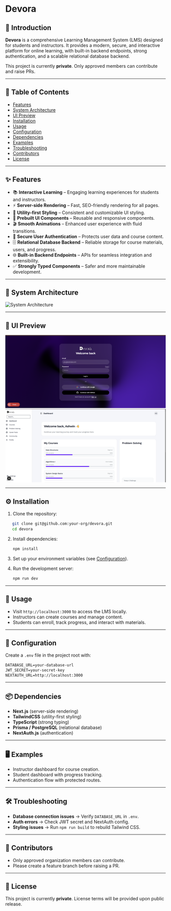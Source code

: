 
# Devora  

## 📖 Introduction  
**Devora** is a comprehensive Learning Management System (LMS) designed for students and instructors. It provides a modern, secure, and interactive platform for online learning, with built-in backend endpoints, strong authentication, and a scalable relational database backend.  

This project is currently **private**. Only approved members can contribute and raise PRs.  

---

## 📑 Table of Contents  
- [Features](#-features)  
- [System Architecture](#-system-architecture)  
- [UI Preview](#-ui-preview)  
- [Installation](#-installation)  
- [Usage](#-usage)  
- [Configuration](#-configuration)  
- [Dependencies](#-dependencies)  
- [Examples](#-examples)  
- [Troubleshooting](#-troubleshooting)  
- [Contributors](#-contributors)  
- [License](#-license)  

---

## ✨ Features  
- 📚 **Interactive Learning** – Engaging learning experiences for students and instructors.  
- ⚡ **Server-side Rendering** – Fast, SEO-friendly rendering for all pages.  
- 🎨 **Utility-first Styling** – Consistent and customizable UI styling.  
- 🧩 **Prebuilt UI Components** – Reusable and responsive components.  
- 🎬 **Smooth Animations** – Enhanced user experience with fluid transitions.  
- 🔐 **Secure User Authentication** – Protects user data and course content.  
- 🗄 **Relational Database Backend** – Reliable storage for course materials, users, and progress.  
- 🌐 **Built-in Backend Endpoints** – APIs for seamless integration and extensibility.  
- ✅ **Strongly Typed Components** – Safer and more maintainable development.  

---

## 📐 System Architecture  
![System Architecture](docs/images/architecture.png)  

---

## 🎨 UI Preview  
![UI Preview](public/image.png) 
![UI Preview](public/imagedash.png)  
 
---

## ⚙️ Installation  
1. Clone the repository:
   
```bash
   git clone git@github.com:your-org/devora.git
   cd devora
````

2. Install dependencies:

   ```bash
   npm install
   ```

3. Set up your environment variables (see [Configuration](#-configuration)).

4. Run the development server:

   ```bash
   npm run dev
   ```

---

## 🚀 Usage

* Visit `http://localhost:3000` to access the LMS locally.
* Instructors can create courses and manage content.
* Students can enroll, track progress, and interact with materials.

---

## 🔧 Configuration

Create a `.env` file in the project root with:

```env
DATABASE_URL=your-database-url
JWT_SECRET=your-secret-key
NEXTAUTH_URL=http://localhost:3000
```

---

## 📦 Dependencies

* **Next.js** (server-side rendering)
* **TailwindCSS** (utility-first styling)
* **TypeScript** (strong typing)
* **Prisma / PostgreSQL** (relational database)
* **NextAuth.js** (authentication)

---

## 🖥 Examples

* Instructor dashboard for course creation.
* Student dashboard with progress tracking.
* Authentication flow with protected routes.

---

## 🛠 Troubleshooting

* **Database connection issues** → Verify `DATABASE_URL` in `.env`.
* **Auth errors** → Check JWT secret and NextAuth config.
* **Styling issues** → Run `npm run build` to rebuild Tailwind CSS.

---

## 👥 Contributors

* Only approved organization members can contribute.
* Please create a feature branch before raising a PR.

---

## 📜 License

This project is currently **private**. License terms will be provided upon public release.

```

